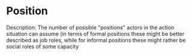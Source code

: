 # Position

Description: The number of possible "positions" actors in the action situation can assume (in terms of formal positions these might be better described as job roles, while for informal positions these might rather be social roles of some capacity